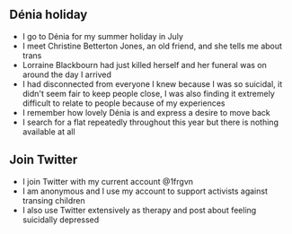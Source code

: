## Dénia holiday

- I go to Dénia for my summer holiday in July
- I meet Christine Betterton Jones, an old friend, and she tells me about trans 
- Lorraine Blackbourn had just killed herself and her funeral was on around the day I arrived
- I had disconnected from everyone I knew because I was so suicidal, it didn't seem fair to keep people close, I was also finding it extremely difficult to relate to people because of my experiences
- I remember how lovely Dénia is and express a desire to move back
- I search for a flat repeatedly throughout this year but there is nothing available at all

## Join Twitter

- I join Twitter with my current account @1frgvn
- I am anonymous and I use my account to support activists against transing children 
- I also use Twitter extensively as therapy and post about feeling suicidally depressed

